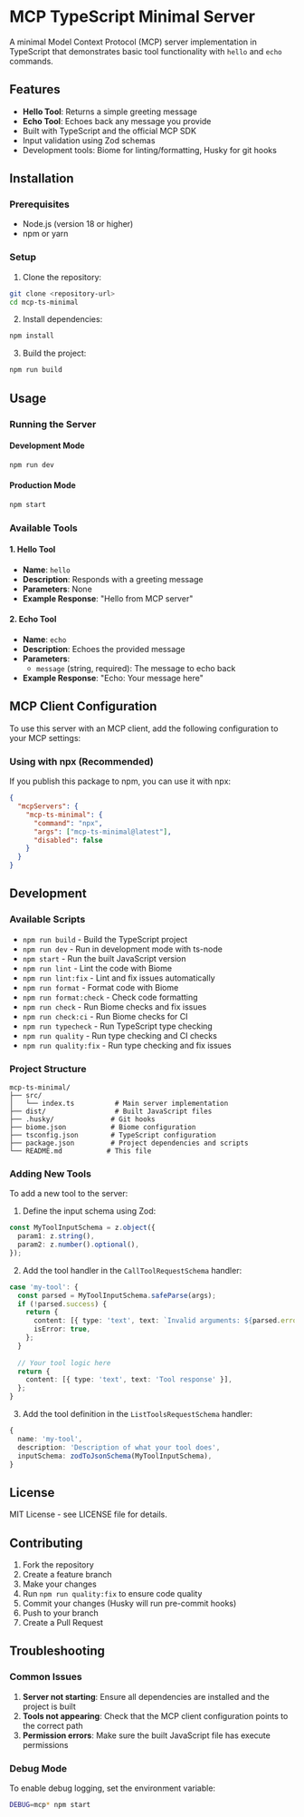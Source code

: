 # MCP TypeScript Minimal Server

A minimal Model Context Protocol (MCP) server implementation in TypeScript that demonstrates basic tool functionality with `hello` and `echo` commands.

## Features

- **Hello Tool**: Returns a simple greeting message
- **Echo Tool**: Echoes back any message you provide
- Built with TypeScript and the official MCP SDK
- Input validation using Zod schemas
- Development tools: Biome for linting/formatting, Husky for git hooks

## Installation

### Prerequisites

- Node.js (version 18 or higher)
- npm or yarn

### Setup

1. Clone the repository:
```bash
git clone <repository-url>
cd mcp-ts-minimal
```

2. Install dependencies:
```bash
npm install
```

3. Build the project:
```bash
npm run build
```

## Usage

### Running the Server

#### Development Mode
```bash
npm run dev
```

#### Production Mode
```bash
npm start
```

### Available Tools

#### 1. Hello Tool
- **Name**: `hello`
- **Description**: Responds with a greeting message
- **Parameters**: None
- **Example Response**: "Hello from MCP server"

#### 2. Echo Tool
- **Name**: `echo`
- **Description**: Echoes the provided message
- **Parameters**:
  - `message` (string, required): The message to echo back
- **Example Response**: "Echo: Your message here"

## MCP Client Configuration

To use this server with an MCP client, add the following configuration to your MCP settings:

### Using with npx (Recommended)

If you publish this package to npm, you can use it with npx:

```json
{
  "mcpServers": {
    "mcp-ts-minimal": {
      "command": "npx",
      "args": ["mcp-ts-minimal@latest"],
      "disabled": false
    }
  }
}
```

## Development

### Available Scripts

- `npm run build` - Build the TypeScript project
- `npm run dev` - Run in development mode with ts-node
- `npm start` - Run the built JavaScript version
- `npm run lint` - Lint the code with Biome
- `npm run lint:fix` - Lint and fix issues automatically
- `npm run format` - Format code with Biome
- `npm run format:check` - Check code formatting
- `npm run check` - Run Biome checks and fix issues
- `npm run check:ci` - Run Biome checks for CI
- `npm run typecheck` - Run TypeScript type checking
- `npm run quality` - Run type checking and CI checks
- `npm run quality:fix` - Run type checking and fix issues

### Project Structure

```
mcp-ts-minimal/
├── src/
│   └── index.ts          # Main server implementation
├── dist/                 # Built JavaScript files
├── .husky/              # Git hooks
├── biome.json           # Biome configuration
├── tsconfig.json        # TypeScript configuration
├── package.json         # Project dependencies and scripts
└── README.md           # This file
```

### Adding New Tools

To add a new tool to the server:

1. Define the input schema using Zod:
```typescript
const MyToolInputSchema = z.object({
  param1: z.string(),
  param2: z.number().optional(),
});
```

2. Add the tool handler in the `CallToolRequestSchema` handler:
```typescript
case 'my-tool': {
  const parsed = MyToolInputSchema.safeParse(args);
  if (!parsed.success) {
    return {
      content: [{ type: 'text', text: `Invalid arguments: ${parsed.error}` }],
      isError: true,
    };
  }
  
  // Your tool logic here
  return {
    content: [{ type: 'text', text: 'Tool response' }],
  };
}
```

3. Add the tool definition in the `ListToolsRequestSchema` handler:
```typescript
{
  name: 'my-tool',
  description: 'Description of what your tool does',
  inputSchema: zodToJsonSchema(MyToolInputSchema),
}
```

## License

MIT License - see LICENSE file for details.

## Contributing

1. Fork the repository
2. Create a feature branch
3. Make your changes
4. Run `npm run quality:fix` to ensure code quality
5. Commit your changes (Husky will run pre-commit hooks)
6. Push to your branch
7. Create a Pull Request

## Troubleshooting

### Common Issues

1. **Server not starting**: Ensure all dependencies are installed and the project is built
2. **Tools not appearing**: Check that the MCP client configuration points to the correct path
3. **Permission errors**: Make sure the built JavaScript file has execute permissions

### Debug Mode

To enable debug logging, set the environment variable:
```bash
DEBUG=mcp* npm start
```